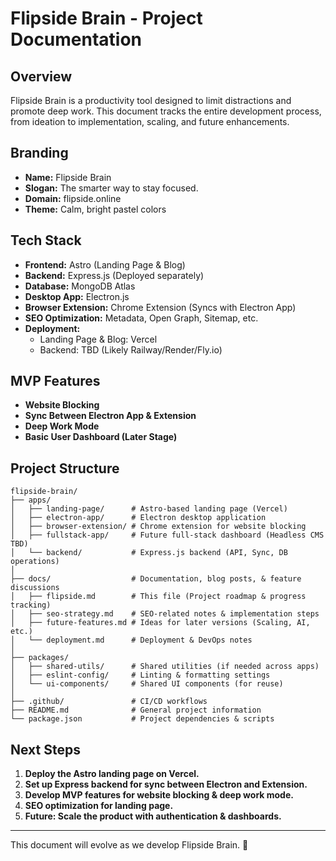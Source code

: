 # Flipside Brain - Project Documentation

## Overview
Flipside Brain is a productivity tool designed to limit distractions and promote deep work. This document tracks the entire development process, from ideation to implementation, scaling, and future enhancements.

## Branding
- **Name:** Flipside Brain
- **Slogan:** The smarter way to stay focused.
- **Domain:** flipside.online
- **Theme:** Calm, bright pastel colors

## Tech Stack
- **Frontend:** Astro (Landing Page & Blog)
- **Backend:** Express.js (Deployed separately)
- **Database:** MongoDB Atlas
- **Desktop App:** Electron.js
- **Browser Extension:** Chrome Extension (Syncs with Electron App)
- **SEO Optimization:** Metadata, Open Graph, Sitemap, etc.
- **Deployment:**
  - Landing Page & Blog: Vercel
  - Backend: TBD (Likely Railway/Render/Fly.io)

## MVP Features
- **Website Blocking**
- **Sync Between Electron App & Extension**
- **Deep Work Mode**
- **Basic User Dashboard (Later Stage)**

## Project Structure
```
flipside-brain/
├── apps/
│   ├── landing-page/      # Astro-based landing page (Vercel)
│   ├── electron-app/      # Electron desktop application
│   ├── browser-extension/ # Chrome extension for website blocking
│   ├── fullstack-app/     # Future full-stack dashboard (Headless CMS TBD)
│   └── backend/           # Express.js backend (API, Sync, DB operations)
│
├── docs/                  # Documentation, blog posts, & feature discussions
│   ├── flipside.md        # This file (Project roadmap & progress tracking)
│   ├── seo-strategy.md    # SEO-related notes & implementation steps
│   ├── future-features.md # Ideas for later versions (Scaling, AI, etc.)
│   └── deployment.md      # Deployment & DevOps notes
│
├── packages/
│   ├── shared-utils/      # Shared utilities (if needed across apps)
│   ├── eslint-config/     # Linting & formatting settings
│   └── ui-components/     # Shared UI components (for reuse)
│
├── .github/               # CI/CD workflows
├── README.md              # General project information
└── package.json           # Project dependencies & scripts
```

## Next Steps
1. **Deploy the Astro landing page on Vercel.**
2. **Set up Express backend for sync between Electron and Extension.**
3. **Develop MVP features for website blocking & deep work mode.**
4. **SEO optimization for landing page.**
5. **Future: Scale the product with authentication & dashboards.**

---
This document will evolve as we develop Flipside Brain. 🚀

